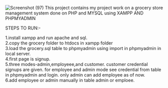 ![Screenshot (97)](https://github.com/user-attachments/assets/7c0b25e0-e43b-4e4c-942b-f3ac82527829)
This project contains my project work on a grocery store management system done on PHP and MYSQL using XAMPP AND PHPMYADMIN</br>

STEPS TO RUN:-</br>

1.install xampp and run apache and sql.</br>
2.copy the grocery folder to htdocs in xampp folder</br>
3.load the grocery.sql table to phpmyadmin using import in phpmyadmin in local server.</br>
4.first page is signup.</br>
5.three modes-admin,employeee,and customer. customer credential signups are given. for employee and admin mode see credential from table in phpmyadmin and login. only admin can add employee as of now.</br>
6.add employee or admin manually in table admin or emploee.</br>
